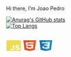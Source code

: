 <p>Hi there, I’m Joao Pedro</p>
<link rel="stylesheet" type="text/css" href="style-me.css">

[![Anurag's GitHub stats](https://github-readme-stats.vercel.app/api?username=joaopedroleonel)](https://github.com/joaopedroleonel)
<br>
[![Top Langs](https://github-readme-stats.vercel.app/api/top-langs/?username=joaopedroleonel&layout=compact)](https://github.com/anuraghazra/github-readme-stats)

<div style="display: inline_block"><br>
  <img align="center" alt="Rafa-Js" height="30" width="40" src="https://raw.githubusercontent.com/devicons/devicon/master/icons/javascript/javascript-plain.svg">
  <img align="center" alt="Rafa-HTML" height="30" width="40" src="https://raw.githubusercontent.com/devicons/devicon/master/icons/html5/html5-original.svg">
  <img align="center" alt="Rafa-CSS" height="30" width="40" src="https://raw.githubusercontent.com/devicons/devicon/master/icons/css3/css3-original.svg">
</div>

